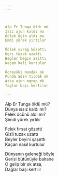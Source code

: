 ```yaml
---
---



Alp Er Tunga öldi mü  
İsiz ajun kaldı mu  
Ödlek öçin aldı mu  
Emdi yürek yırtılur  
  
Ödlek yırag közetti  
Ogrı tuzak uzattı  
Begler begin azıttı  
Kaçan kalı kurtulur  
  
Ögreyüki mundak ok  
Munda adın tıldak ok  
Atsa ajun ograp ok  
Taglar başı kertilür  
  
---   
```

  
Alp Er Tunga öldü mü?  
Dünya ıssız kaldı mı?  
Felek öcünü aldı mı?  
Şimdi yürek yırtılır
  
Felek fırsat gözetti  
Gizli tuzak uzattı  
Beyler beyini şaşırttı  
Kaçan nasıl kurtulur  
  
Dünyanın geleneği böyle  
Gerisi bütünüyle bahane  
O gelip bir ok atsa,  
Dağlar başı kertilir